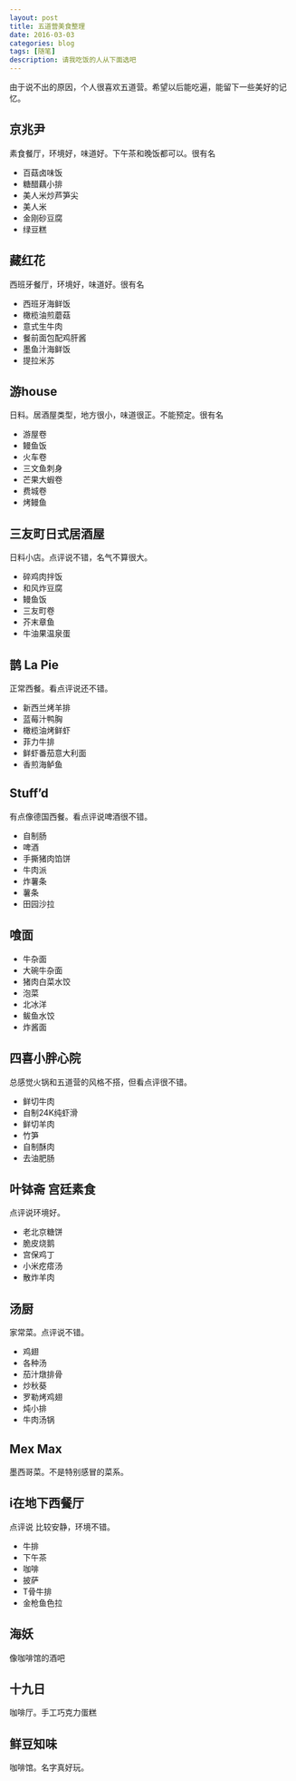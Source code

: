 ```yaml
---
layout: post
title: 五道营美食整理
date: 2016-03-03
categories: blog
tags: [随笔]
description: 请我吃饭的人从下面选吧
---
```


由于说不出的原因，个人很喜欢五道营。希望以后能吃遍，能留下一些美好的记忆。

## 京兆尹
素食餐厅，环境好，味道好。下午茶和晚饭都可以。很有名

- 百菇卤味饭
- 糖醋藕小排
- 美人米炒芦笋尖
- 美人米
- 金刚砂豆腐
- 绿豆糕

## 藏红花
西班牙餐厅，环境好，味道好。很有名

- 西班牙海鲜饭 
- 橄榄油煎蘑菇 
- 意式生牛肉 
- 餐前面包配鸡肝酱
- 墨鱼汁海鲜饭 
- 提拉米苏 


## 游house
日料。居酒屋类型，地方很小，味道很正。不能预定。很有名

- 游屋卷
- 鳗鱼饭 
- 火车卷
- 三文鱼刺身
- 芒果大蝦卷
- 费城卷
- 烤鳗鱼

## 三友町日式居酒屋
日料小店。点评说不错，名气不算很大。

- 碎鸡肉拌饭
- 和风炸豆腐
-  鳗鱼饭
-  三友町卷
-  芥末章鱼
-  牛油果温泉蛋

## 鹊 La Pie
正常西餐。看点评说还不错。

- 新西兰烤羊排
- 蓝莓汁鸭胸
- 橄榄油烤鲜虾
- 菲力牛排
- 鲜虾番茄意大利面
- 香煎海鲈鱼

## Stuff’d
有点像德国西餐。看点评说啤酒很不错。

- 自制肠
- 啤酒
- 手撕猪肉馅饼
- 牛肉派
- 炸薯条
- 薯条
- 田园沙拉

## 喰面
- 牛杂面
- 大碗牛杂面
-  猪肉白菜水饺
-  泡菜
-  北冰洋
-  鲅鱼水饺
-  炸酱面

## 四喜小胖心院 
总感觉火锅和五道营的风格不搭，但看点评很不错。

- 鲜切牛肉
- 自制24K纯虾滑
- 鲜切羊肉
- 竹笋
- 自制酥肉
- 去油肥肠

## 叶钵斋 宫廷素食
点评说环境好。

- 老北京糖饼
- 脆皮烧鹅
- 宫保鸡丁
- 小米疙瘩汤
- 散炸羊肉

## 汤厨
家常菜。点评说不错。

- 鸡翅
- 各种汤
- 茄汁燉排骨
- 炒秋葵
- 罗勒烤鸡翅
- 炖小排
- 牛肉汤锅

## Mex Max
墨西哥菜。不是特别感冒的菜系。

## i在地下​西餐厅
点评说 比较安静，环境不错。

- 牛排
- 下午茶
- 咖啡
- 披萨
- T骨牛排
- 金枪鱼色拉

## 海妖
像咖啡馆的酒吧

## 十九日
咖啡厅。手工巧克力蛋糕

## 鲜豆知味
咖啡馆。名字真好玩。


